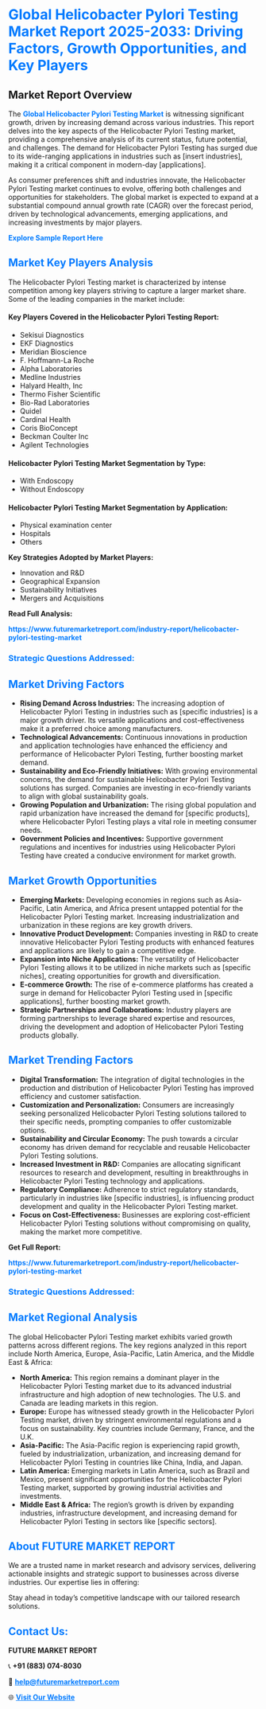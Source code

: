 <h1 style="color: #007BFF;">Global Helicobacter Pylori Testing Market Report 2025-2033: Driving Factors, Growth Opportunities, and Key Players</h1>

<section id="overview">
<h2>Market Report Overview</h2>
<p>The <a href="https://www.futuremarketreport.com/industry-report/helicobacter-pylori-testing-market" style="color: #007BFF; text-decoration: none;"><strong>Global Helicobacter Pylori Testing Market</strong></a> is witnessing significant growth, driven by increasing demand across various industries. This report delves into the key aspects of the Helicobacter Pylori Testing market, providing a comprehensive analysis of its current status, future potential, and challenges. The demand for Helicobacter Pylori Testing has surged due to its wide-ranging applications in industries such as [insert industries], making it a critical component in modern-day [applications].</p>
<p>As consumer preferences shift and industries innovate, the Helicobacter Pylori Testing market continues to evolve, offering both challenges and opportunities for stakeholders. The global market is expected to expand at a substantial compound annual growth rate (CAGR) over the forecast period, driven by technological advancements, emerging applications, and increasing investments by major players.</p>
</section>

<section id="overview">
<p><a href="https://www.futuremarketreport.com/request-sample/reportId=80209" style="color: #007BFF; text-decoration: none;"><strong>Explore Sample Report Here</strong></a></p>
</section>

<section id="key-players">
<h2 style="color: #007BFF;">Market Key Players Analysis</h2>
<p>The Helicobacter Pylori Testing market is characterized by intense competition among key players striving to capture a larger market share. Some of the leading companies in the market include:</p>
<h4>Key Players Covered in the Helicobacter Pylori Testing Report:</h4>
<ul><li>Sekisui Diagnostics</li><li>EKF Diagnostics</li><li>Meridian Bioscience</li><li>F. Hoffmann-La Roche</li><li>Alpha Laboratories</li><li>Medline Industries</li><li>Halyard Health, Inc</li><li>Thermo Fisher Scientific</li><li>Bio-Rad Laboratories</li><li>Quidel</li><li>Cardinal Health</li><li>Coris BioConcept</li><li>Beckman Coulter Inc</li><li>Agilent Technologies</li></ul>
<h4>Helicobacter Pylori Testing Market Segmentation by Type:</h4>
<ul><li>With Endoscopy</li><li>Without Endoscopy</li></ul>

<h4>Helicobacter Pylori Testing Market Segmentation by Application:</h4>
<ul><li>Physical examination center</li><li>Hospitals</li><li>Others</li></ul>
<p><strong>Key Strategies Adopted by Market Players:</strong></p>
<ul>
<li>Innovation and R&D</li>
<li>Geographical Expansion</li>
<li>Sustainability Initiatives</li>
<li>Mergers and Acquisitions</li>
</ul>
</section>

<section>
<p><strong>Read Full Analysis: </strong></p><a href="https://www.futuremarketreport.com/industry-report/helicobacter-pylori-testing-market" style="color: #007BFF; text-decoration: none;"><strong>https://www.futuremarketreport.com/industry-report/helicobacter-pylori-testing-market</strong></a>
<h3 style="color: #007BFF;">Strategic Questions Addressed:</h3>
</section>

<section id="driving-factors">
<h2 style="color: #007BFF;">Market Driving Factors</h2>
<ul>
<li><strong>Rising Demand Across Industries:</strong> The increasing adoption of Helicobacter Pylori Testing in industries such as [specific industries] is a major growth driver. Its versatile applications and cost-effectiveness make it a preferred choice among manufacturers.</li>
<li><strong>Technological Advancements:</strong> Continuous innovations in production and application technologies have enhanced the efficiency and performance of Helicobacter Pylori Testing, further boosting market demand.</li>
<li><strong>Sustainability and Eco-Friendly Initiatives:</strong> With growing environmental concerns, the demand for sustainable Helicobacter Pylori Testing solutions has surged. Companies are investing in eco-friendly variants to align with global sustainability goals.</li>
<li><strong>Growing Population and Urbanization:</strong> The rising global population and rapid urbanization have increased the demand for [specific products], where Helicobacter Pylori Testing plays a vital role in meeting consumer needs.</li>
<li><strong>Government Policies and Incentives:</strong> Supportive government regulations and incentives for industries using Helicobacter Pylori Testing have created a conducive environment for market growth.</li>
</ul>
</section>

<section id="growth-opportunities">
<h2 style="color: #007BFF;">Market Growth Opportunities</h2>
<ul>
<li><strong>Emerging Markets:</strong> Developing economies in regions such as Asia-Pacific, Latin America, and Africa present untapped potential for the Helicobacter Pylori Testing market. Increasing industrialization and urbanization in these regions are key growth drivers.</li>
<li><strong>Innovative Product Development:</strong> Companies investing in R&D to create innovative Helicobacter Pylori Testing products with enhanced features and applications are likely to gain a competitive edge.</li>
<li><strong>Expansion into Niche Applications:</strong> The versatility of Helicobacter Pylori Testing allows it to be utilized in niche markets such as [specific niches], creating opportunities for growth and diversification.</li>
<li><strong>E-commerce Growth:</strong> The rise of e-commerce platforms has created a surge in demand for Helicobacter Pylori Testing used in [specific applications], further boosting market growth.</li>
<li><strong>Strategic Partnerships and Collaborations:</strong> Industry players are forming partnerships to leverage shared expertise and resources, driving the development and adoption of Helicobacter Pylori Testing products globally.</li>
</ul>
</section>

<section id="trending-factors">
<h2 style="color: #007BFF;">Market Trending Factors</h2>
<ul>
<li><strong>Digital Transformation:</strong> The integration of digital technologies in the production and distribution of Helicobacter Pylori Testing has improved efficiency and customer satisfaction.</li>
<li><strong>Customization and Personalization:</strong> Consumers are increasingly seeking personalized Helicobacter Pylori Testing solutions tailored to their specific needs, prompting companies to offer customizable options.</li>
<li><strong>Sustainability and Circular Economy:</strong> The push towards a circular economy has driven demand for recyclable and reusable Helicobacter Pylori Testing solutions.</li>
<li><strong>Increased Investment in R&D:</strong> Companies are allocating significant resources to research and development, resulting in breakthroughs in Helicobacter Pylori Testing technology and applications.</li>
<li><strong>Regulatory Compliance:</strong> Adherence to strict regulatory standards, particularly in industries like [specific industries], is influencing product development and quality in the Helicobacter Pylori Testing market.</li>
<li><strong>Focus on Cost-Effectiveness:</strong> Businesses are exploring cost-efficient Helicobacter Pylori Testing solutions without compromising on quality, making the market more competitive.</li>
</ul>
</section>

<section>
<p><strong>Get Full Report: </strong></p><a href="https://www.futuremarketreport.com/industry-report/helicobacter-pylori-testing-market" style="color: #007BFF; text-decoration: none;"><strong>https://www.futuremarketreport.com/industry-report/helicobacter-pylori-testing-market</strong></a>
<h3 style="color: #007BFF;">Strategic Questions Addressed:</h3>
</section>


<section id="regional-analysis">
<h2 style="color: #007BFF;">Market Regional Analysis</h2>
<p>The global Helicobacter Pylori Testing market exhibits varied growth patterns across different regions. The key regions analyzed in this report include North America, Europe, Asia-Pacific, Latin America, and the Middle East & Africa:</p>
<ul>
<li><strong>North America:</strong> This region remains a dominant player in the Helicobacter Pylori Testing market due to its advanced industrial infrastructure and high adoption of new technologies. The U.S. and Canada are leading markets in this region.</li>
<li><strong>Europe:</strong> Europe has witnessed steady growth in the Helicobacter Pylori Testing market, driven by stringent environmental regulations and a focus on sustainability. Key countries include Germany, France, and the U.K.</li>
<li><strong>Asia-Pacific:</strong> The Asia-Pacific region is experiencing rapid growth, fueled by industrialization, urbanization, and increasing demand for Helicobacter Pylori Testing in countries like China, India, and Japan.</li>
<li><strong>Latin America:</strong> Emerging markets in Latin America, such as Brazil and Mexico, present significant opportunities for the Helicobacter Pylori Testing market, supported by growing industrial activities and investments.</li>
<li><strong>Middle East & Africa:</strong> The region’s growth is driven by expanding industries, infrastructure development, and increasing demand for Helicobacter Pylori Testing in sectors like [specific sectors].</li>
</ul>
</section>

<footer>
<h2 style="color: #007BFF;">About FUTURE MARKET REPORT</h2>
<p>We are a trusted name in market research and advisory services, delivering actionable insights and strategic support to businesses across diverse industries. Our expertise lies in offering:</p>

<p>Stay ahead in today’s competitive landscape with our tailored research solutions.</p>

<h2 style="color: #007BFF;">Contact Us:</h2>
<p><strong>FUTURE MARKET REPORT</strong></p>
<p>📞 <strong>+91 (883) 074-8030</strong></p>
<p>📧 <strong><a href="mailto:help@futuremarketreport.com" style="color: #007BFF;">help@futuremarketreport.com</a></strong></p>
<p>🌐 <strong><a href="https://www.futuremarketreport.com/" style="color: #007BFF;">Visit Our Website</a></strong></p>
</footer>